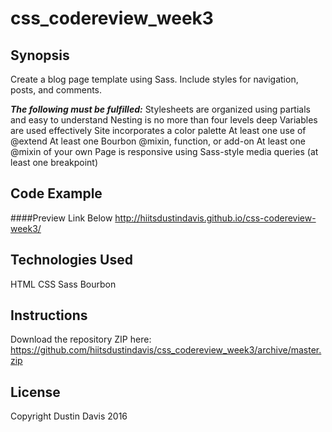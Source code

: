 # css_codereview_week3
## Synopsis
Create a blog page template using Sass. Include styles for navigation, posts, and comments.

**_The following must be fulfilled:_**
Stylesheets are organized using partials and easy to understand
Nesting is no more than four levels deep
Variables are used effectively
Site incorporates a color palette
At least one use of @extend
At least one Bourbon @mixin, function, or add-on
At least one @mixin of your own
Page is responsive using Sass-style media queries (at least one breakpoint)

## Code Example
####Preview Link Below
http://hiitsdustindavis.github.io/css-codereview-week3/

## Technologies Used
HTML CSS Sass Bourbon

## Instructions
Download the repository ZIP here: https://github.com/hiitsdustindavis/css_codereview_week3/archive/master.zip

## License
Copyright Dustin Davis 2016
